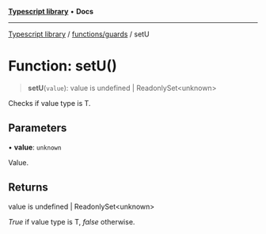 [**Typescript library**](../../../index.md) • **Docs**

***

[Typescript library](../../../modules.md) / [functions/guards](../index.md) / setU

# Function: setU()

> **setU**(`value`): value is undefined \| ReadonlySet\<unknown\>

Checks if value type is T.

## Parameters

• **value**: `unknown`

Value.

## Returns

value is undefined \| ReadonlySet\<unknown\>

_True_ if value type is T, _false_ otherwise.
